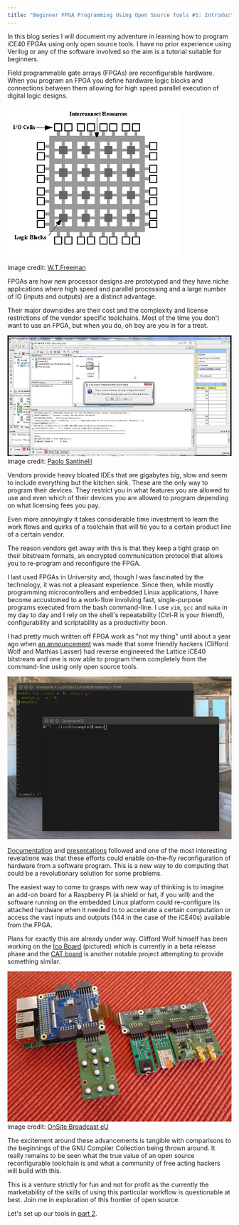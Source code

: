 ```yaml
---
title: "Beginner FPGA Programming Using Open Source Tools #1: Introduction"
---
```


In this blog series I will document my adventure in learning how to program iCE40 FPGAs using only open source tools. I have no prior experience using Verilog or any of the software involved so the aim is a tutorial suitable for beginners.

Field programmable gate arrays (FPGAs) are reconfigurable hardware. When you program an FPGA you define hardware logic blocks and connections between them allowing for high speed parallel execution of digital logic designs.

![FPGA](/images/entry1/fpga.png)

image credit: [W.T.Freeman](http://www.vision.caltech.edu/CNS248/Fpga/fpga1a.gif)

FPGAs are how new processor designs are prototyped and they have niche applications where high speed and parallel processing and a large number of IO (inputs and outputs) are a distinct advantage.

Their major downsides are their cost and the complexity and license restrictions of the vendor specific toolchains. Most of the time you don't want to use an FPGA, but when you do, oh boy are you in for a treat.

![Xilinx ISE](/images/entry1/xilinx.jpg)
image credit: [Paolo Santinelli](https://www.youtube.com/watch?v=VIHSe2dsFvE)

Vendors provide heavy bloated IDEs that are gigabytes big, slow and seem to include everything but the kitchen sink. These are the only way to program their devices. They restrict you in what features you are allowed to use and even which of their devices you are allowed to program depending on what licensing fees you pay.

Even more annoyingly it takes considerable time investment to learn the work flows and quirks of a toolchain that will tie you to a certain product line of a certain vendor.

The reason vendors get away with this is that they keep a tight grasp on their bitstream formats, an encrypted communication protocol that allows you to re-program and reconfigure the FPGA.

I last used FPGAs in University and, though I was fascinated by the technology, it was not a pleasant experience. Since then, while mostly programming microcontrollers and embedded Linux applications, I have become accustomed to a work-flow involving fast, single-purpose programs executed from the bash command-line. I use `vim`, `gcc` and `make` in my day to day and I rely on the shell's repeatability (Ctrl-R is your friend!), configurability and scriptability as a productivity boon.


I had pretty much written off FPGA work as "not my thing" until about a year ago when [an announcement](http://youtu.be/u1ZHcSNDQMM) was made that some friendly hackers (Clifford Wolf and Mathias Lasser) had reverse engineered the Lattice iCE40 bitstream and one is now able to program them completely from the command-line using only open source tools.


![Verilog with Make](/images/entry1/make.png)

[Documentation](http://www.clifford.at/icestorm/) and [presentations](https://www.youtube.com/watch?v=9rYiGDDUIzg) followed and one of the most interesting revelations was that these efforts could enable on-the-fly reconfiguration of hardware from a software program. This is a new way to do computing that could be a revolutionary solution for some problems.

The easiest way to come to grasps with new way of thinking is to imagine an add-on board for a Raspberry Pi (a shield or hat, if you will) and the software running on the embedded Linux platform could re-configure its attached hardware when it needed to to accelerate a certain computation or access the vast inputs and outputs (144 in the case of the iCE40s) available from the FPGA.

Plans for exactly this are already under way. Clifford Wolf himself has been working on the [Ico Board](http://icoboard.org) (pictured) which is currently in a beta release phase and the [CAT board](https://hackaday.io/project/7982-cat-board) is another notable project attempting to provide something similar.

![Ico Board](/images/entry1/ico-board_cropped.jpg)
image credit: [OnSite Broadcast eU](http://icoboard.org)

The excitement around these advancements is tangible with comparisons to the beginnings of the GNU Compiler Collection being thrown around. It really remains to be seen what the true value of an open source reconfigurable toolchain is and what a community of free acting hackers will build with this.

This is a venture strictly for fun and not for profit as the currently the marketability of the skills of using this particular workflow is questionable at best. Join me in exploration of this frontier of open source.

Let's set up our tools in [part 2](/posts/beginner-fpga-programming-using-open-source-tools-2-setup).
